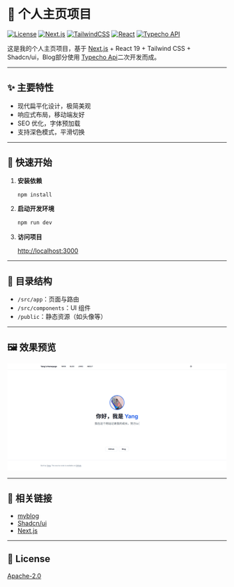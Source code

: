 # 🚀 个人主页项目

[![License](https://img.shields.io/github/license/hkyang233/homepage?style=flat-square)](LICENSE)
[![Next.js](https://img.shields.io/badge/Next.js-19-blue?logo=next.js&logoColor=white&style=flat-square)](https://nextjs.org/)
[![TailwindCSS](https://img.shields.io/badge/Tailwind_CSS-3.x-38bdf8?logo=tailwindcss&logoColor=white&style=flat-square)](https://tailwindcss.com/)
[![React](https://img.shields.io/badge/React-19-61dafb?logo=react&logoColor=white&style=flat-square)](https://react.dev/)
[![Typecho API](https://img.shields.io/badge/Typecho-API-orange?style=flat-square)](https://github.com/st1ven/typecho-api)

这是我的个人主页项目，基于 [Next.js](https://nextjs.org/) + React 19 + Tailwind CSS + Shadcn/ui，Blog部分使用 [Typecho Api](https://github.com/st1ven/typecho-api)二次开发而成。

---

## ✨ 主要特性

- 现代扁平化设计，极简美观
- 响应式布局，移动端友好
- SEO 优化，字体预加载
- 支持深色模式，平滑切换

---

## 🚀 快速开始

1. **安装依赖**

   ```bash
   npm install
   ```

2. **启动开发环境**

   ```bash
   npm run dev
   ```

3. **访问项目**

   [http://localhost:3000](http://localhost:3000)

---

## 📝 目录结构

- `/src/app`：页面与路由
- `/src/components`：UI 组件
- `/public`：静态资源（如头像等）

---

## 🖼️ 效果预览

![screenshot](public/screenshot.png)

---

## 📖 相关链接

- [myblog](https://hkyang233.com)
- [Shadcn/ui](https://ui.shadcn.com/)
- [Next.js](https://nextjs.org/)

---

## 📄 License

[Apache-2.0](LICENSE)
